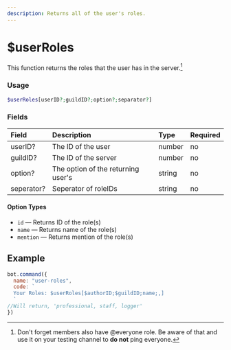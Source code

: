 ```yaml
---
description: Returns all of the user's roles.
---
```


# $userRoles

This function returns the roles that the user has in the server.[^1]

### Usage

```php
$userRoles[userID?;guildID?;option?;separator?]
```

### Fields

| Field | Description | Type | Required |
| :--- | :--- | :--- | :--- |
| userID? | The ID of the user | number | no |
| guildID? | The ID of the server | number | no |
| option? | The option of the returning user's | string | no |
| seperator? | Seperator of roleIDs | string | no |

#### Option Types

* `id` — Returns ID of the role(s)
* `name` — Returns name of the role(s)
* `mention` — Returns mention of the role(s)

## Example

```javascript
bot.command({
  name: "user-roles",
  code: `
  Your Roles: $userRoles[$authorID;$guildID;name;,]
  `
//Will return, 'professional, staff, logger'
})
```

[^1]: Don't forget members also have @everyone role. Be aware of that and use it on your testing channel to **do not** ping everyone.